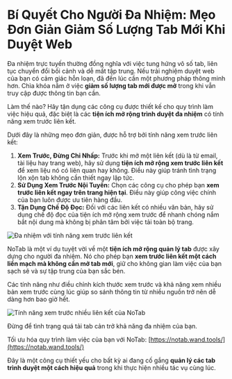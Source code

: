 # Bí Quyết Cho Người Đa Nhiệm: Mẹo Đơn Giản Giảm Số Lượng Tab Mới Khi Duyệt Web

Đa nhiệm trực tuyến thường đồng nghĩa với việc tung hứng vô số tab, liên tục chuyển đổi bối cảnh và dễ mất tập trung. Nếu trải nghiệm duyệt web của bạn có cảm giác hỗn loạn, đã đến lúc cần một phương pháp thông minh hơn. Chìa khóa nằm ở việc **giảm số lượng tab mới được mở** trong khi vẫn truy cập được thông tin bạn cần.

Làm thế nào? Hãy tận dụng các công cụ được thiết kế cho quy trình làm việc hiệu quả, đặc biệt là các **tiện ích mở rộng trình duyệt đa nhiệm** có tính năng xem trước liên kết.

Dưới đây là những mẹo đơn giản, được hỗ trợ bởi tính năng xem trước liên kết:

1.  **Xem Trước, Đừng Chỉ Nhấp:** Trước khi mở một liên kết (dù là từ email, tài liệu hay trang web), hãy sử dụng **tiện ích mở rộng xem trước liên kết** để xem liệu nó có liên quan hay không. Điều này giúp tránh tình trạng lộn xộn tab không cần thiết ngay lập tức.
2.  **Sử Dụng Xem Trước Nội Tuyến:** Chọn các công cụ cho phép bạn **xem trước liên kết ngay trên trang hiện tại**. Điều này giúp công việc chính của bạn luôn được ưu tiên hàng đầu.
3.  **Tận Dụng Chế Độ Đọc:** Đối với các liên kết có nhiều văn bản, hãy sử dụng chế độ đọc của tiện ích mở rộng xem trước để nhanh chóng nắm bắt nội dung mà không bị phân tâm bởi việc tải toàn bộ trang.

![Đa nhiệm với tính năng xem trước liên kết](images/notab1.png)

NoTab là một ví dụ tuyệt vời về một **tiện ích mở rộng quản lý tab** được xây dựng cho người đa nhiệm. Nó cho phép bạn **xem trước liên kết một cách liền mạch mà không cần mở tab mới**, giữ cho không gian làm việc của bạn sạch sẽ và sự tập trung của bạn sắc bén.

Các tính năng như điều chỉnh kích thước xem trước và khả năng xem nhiều bản xem trước cùng lúc giúp so sánh thông tin từ nhiều nguồn trở nên dễ dàng hơn bao giờ hết.

![Tính năng xem trước nhiều liên kết của NoTab](images/notab2.png)

Đừng để tình trạng quá tải tab cản trở khả năng đa nhiệm của bạn.

Tối ưu hóa quy trình làm việc của bạn với NoTab: [https://notab.wand.tools/](https://notab.wand.tools/)

Đây là một công cụ thiết yếu cho bất kỳ ai đang cố gắng **quản lý các tab trình duyệt một cách hiệu quả** trong khi thực hiện nhiều tác vụ cùng lúc.
